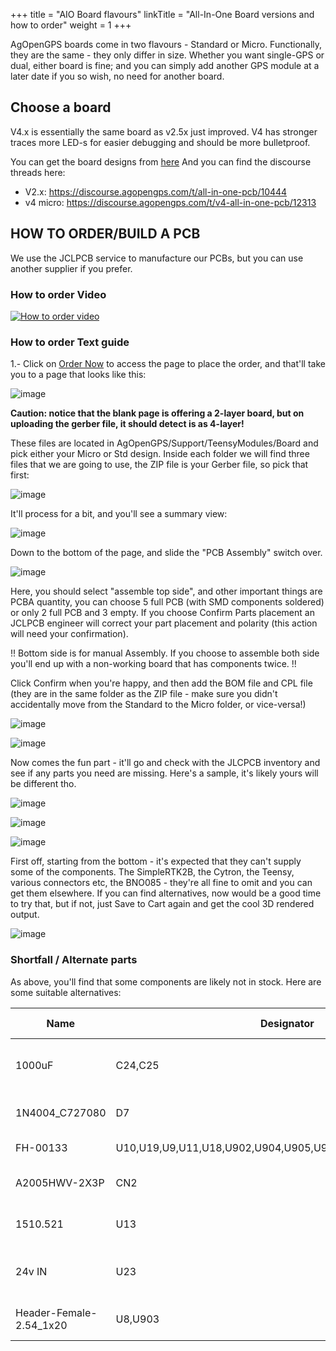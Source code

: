 +++
title = "AIO Board flavours"
linkTitle = "All-In-One Board versions and how to order"
weight = 1
+++

AgOpenGPS boards come in two flavours - Standard or Micro. Functionally, they are the same - they only differ in size. Whether you want single-GPS or dual, either board is fine; and you can simply add another GPS module at a later date if you so wish, no need for another board.

## Choose a board
V4.x is essentially the same board as v2.5x just improved.
V4 has stronger traces more LED-s for easier debugging and should be more bulletproof.

You can get the board designs from [here](https://github.com/AgOpenGPS-Official/Boards/tree/main/TeensyModules)
And you can find the discourse threads here:
* V2.x: https://discourse.agopengps.com/t/all-in-one-pcb/10444
* v4 micro: https://discourse.agopengps.com/t/v4-all-in-one-pcb/12313

## HOW TO ORDER/BUILD A PCB
We use the JCLPCB service to manufacture our PCBs, but you can use another supplier if you prefer.

### How to order Video
[![How to order video](https://img.youtube.com/vi/nFtups0Z6I8/0.jpg)](https://www.youtube.com/watch?v=nFtups0Z6I8)

### How to order Text guide 

1.- Click on [Order Now](https://cart.jlcpcb.com/quote) to access the page to place the order, and that'll take you to a page that looks like this:

![image](img/jlcpcb-order.png)

**Caution: notice that the blank page is offering a 2-layer board, but on uploading the gerber file, it should detect is as 4-layer!**

These files are located in AgOpenGPS/Support/TeensyModules/Board and pick either your Micro or Std design. Inside each folder we will find three files that we are going to use, the ZIP file is your Gerber file, so pick that first:

![image](img/upload-gerber.png)

It'll process for a bit, and you'll see a summary view:

![image](img/jlcpcb-summary.png)

Down to the bottom of the page, and slide the "PCB Assembly" switch over.

![image](img/jlcpcb-assembly.png)

Here, you should select "assemble top side", and other important things are PCBA quantity, you can choose 5 full PCB (with SMD components soldered) or only 2 full PCB and 3 empty. If you choose Confirm Parts placement an JCLPCB engineer will correct your part placement and polarity (this action will need your confirmation).

!! Bottom side is for manual Assembly. If you choose to assemble both side you'll end up with a non-working board that has components twice. !!

Click Confirm when you're happy, and then add the BOM file and CPL file (they are in the same folder as the ZIP file - make sure you didn't accidentally move from the Standard to the Micro folder, or vice-versa!)

![image](img/jlcpcb-upload-bom.png)

![image](img/upload-bom.png)

Now comes the fun part - it'll go and check with the JLCPCB inventory and see if any parts you need are missing. Here's a sample, it's likely yours will be different tho.

![image](img/jlcpcb-parts-1.png)

![image](img/jlcpcb-parts-2.png)

![image](img/jlcpcb-parts-3.png)

First off, starting from the bottom - it's expected that they can't supply some of the components. The SimpleRTK2B, the Cytron, the Teensy, various connectors etc, the BNO085 - they're all fine to omit and you can get them elsewhere. If you can find alternatives, now would be a good time to try that, but if not, just Save to Cart again and get the cool 3D rendered output.

![image](img/jlcpcb-3d-render.png)

### Shortfall / Alternate parts

As above, you'll find that some components are likely not in stock. Here are some suitable alternatives:

Name | Designator | Footprint | Quantity | Supplier | Supplier Part | Alternatives
-- | -- | -- | -- | -- | -- | --
1000uF | C24,C25 | CAP-SMD_BD12.5-L13.0-W13.0-FD | 2 | LCSC | C401847 | C2904877
1N4004_C727080 | D7 | SMA_L4.4-W2.8-LS5.4-RD | 1 | LCSC | C727080 | C433394
FH-00133 | U10,U19,U9,U11,U18,U902,U904,U905,U906,U907,U908,U909,U910 | HDR-TH_4P-P2.54-V-F | 13 | LCSC | C2685089 | C2935975,C2897367
A2005HWV-2X3P | CN2 | HDR-TH_6P-P2.00-V-F-R2-C3-S2.00 | 1 | LCSC | C225302 | C2935888,C2906071
1510.521 | U13 | SINK-TH_L15.0-W10.5-H21.0 | 1 | LCSC | C4649 | C116600
24v IN | U23 | CONN-TH_2P-P5.08_JL500-50802G01 | 1 | LCSC | C387820 | C709041
Header-Female-2.54_1x20 | U8,U903 | HDR-TH_20P-P2.54-V-F | 2 | LCSC | C50984 | C2905423
